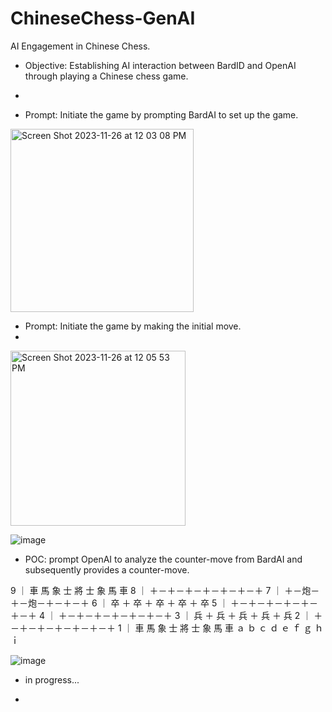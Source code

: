 # ChineseChess-GenAI
AI Engagement in Chinese Chess.
  * Objective: Establishing AI interaction between BardID and OpenAI through playing a Chinese chess game.
  * 

 * Prompt: Initiate the game by prompting BardAI to set up the game. 


<img width="293" alt="Screen Shot 2023-11-26 at 12 03 08 PM" src="https://github.com/ubc-tuehoang/ChineseChess-GenAI/assets/86985864/5dc1b9f1-68eb-475e-b3eb-9274f82da58f">

* Prompt: Initiate the game by making the initial move.
* 
<img width="280" alt="Screen Shot 2023-11-26 at 12 05 53 PM" src="https://github.com/ubc-tuehoang/ChineseChess-GenAI/assets/86985864/761a0205-4ba9-43e5-afd7-c593ee9c6d4a">



![image](https://github.com/ubc-tuehoang/ChineseChess-GenAI/assets/86985864/5c18d6f8-10b3-4186-a695-433584052444)


* POC: prompt OpenAI to analyze the counter-move from BardAI and subsequently provides a counter-move.

9 ｜ 車 馬 象 士 將 士 象 馬 車
8 ｜ ＋－＋－＋－＋－＋－＋－＋
7 ｜ ＋－炮－＋－炮－＋－＋－＋
6 ｜ 卒 ＋ 卒 ＋ 卒 ＋ 卒 ＋ 卒
5 ｜ ＋－＋－＋－＋－＋－＋－＋
4 ｜ ＋－＋－＋－＋－＋－＋－＋
3 ｜ 兵 ＋ 兵 ＋ 兵 ＋ 兵 ＋ 兵
2 ｜ ＋－＋－＋－＋－＋－＋－＋
1 ｜ 車 馬 象 士 將 士 象 馬 車
    ａ ｂ ｃ ｄ ｅ ｆ ｇ ｈ ｉ

![image](https://github.com/ubc-tuehoang/ChineseChess-GenAI/assets/86985864/18c19e8e-959e-4132-bcdf-40de8560c885)


 * in progress...

 * 
